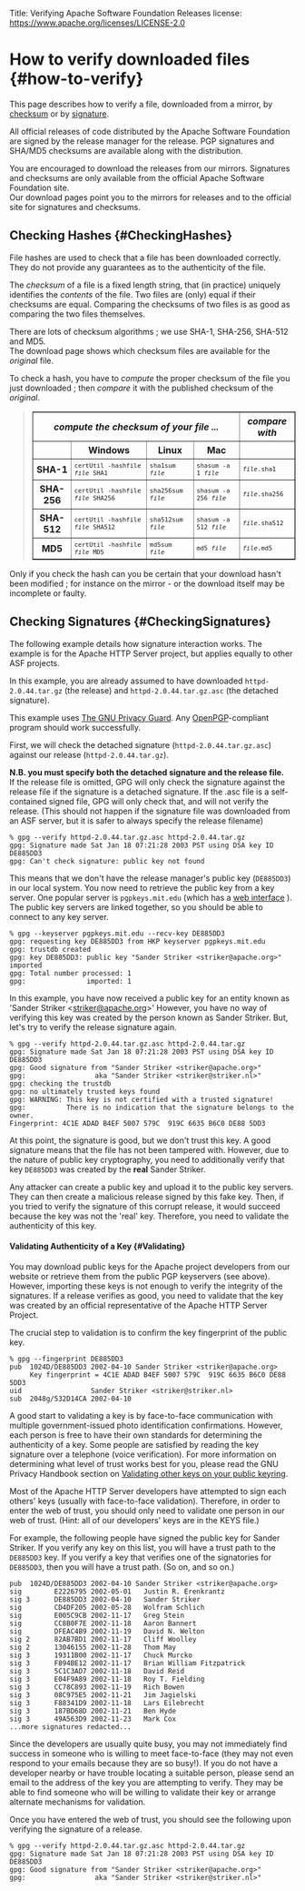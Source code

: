 Title: Verifying Apache Software Foundation Releases
license: https://www.apache.org/licenses/LICENSE-2.0

# How to verify downloaded files  {#how-to-verify}

This page describes how to verify a file, downloaded from a mirror,
by [checksum](#CheckingHashes) or by [signature](#CheckingSignatures).

All official releases of code distributed by the Apache Software Foundation
are signed by the release manager for the release.
PGP signatures and SHA/MD5 checksums are available along with the distribution.

You are encouraged to download the releases from our mirrors.
Signatures and checksums are only available from
the official Apache Software Foundation site.
<br>
Our download pages point you to the mirrors for releases and
to the official site for signatures and checksums.

## Checking Hashes  {#CheckingHashes}
File hashes are used to check that a file has been downloaded correctly.
They do not provide any guarantees as to the authenticity of the file.

The *checksum* of a file is a fixed length string, that (in practice)
uniquely identifies the *contents* of the file.
Two files are (only) equal if their checksums are equal.
Comparing the checksums of two files is as good as comparing the two files
themselves.

There are lots of checksum algorithms ; we use SHA-1, SHA-256, SHA-512 and MD5.
<br>
The download page shows which checksum files
are available for the *original* file.

To check a hash, you have to *compute* the proper checksum of the file
you just downloaded ;
then *compare* it with the published checksum of the *original*.

<div>
<style type="text/css">
td  { padding : 5px ; font-family : monospace ; font-size : smaller }
th  { padding : 5px ; text-align : center ; }
</style>
<blockquote>
<table border="1">
<tr>
<th colspan='4'><i>compute the checksum of your file ...</i></th>
<th rowspan='1'><i>compare with</i></th>
</tr>
<tr><td></td>
  <th>Windows</th>
  <th>Linux</th>
  <th>Mac</th>
  <td></td>
</tr>
<tr><th>SHA-1</th><td>certUtil -hashfile <i>file</i> SHA1</td>
  <td>sha1sum <i>file</i></td>
  <td>shasum -a 1 <i>file</i></td>
  <td><i>file</i>.sha1</td>
</tr>
<tr><th>SHA-256</th><td>certUtil -hashfile <i>file</i> SHA256</td>
  <td>sha256sum <i>file</i></td>
  <td>shasum -a 256 <i>file</i></td>
  <td><i>file</i>.sha256</td>
</tr>
<tr><th>SHA-512</th><td>certUtil -hashfile <i>file</i> SHA512</td>
  <td>sha512sum <i>file</i></td>
  <td>shasum -a 512 <i>file</i></td>
  <td><i>file</i>.sha512</td>
</tr>
<tr><th>MD5</th><td>certUtil -hashfile <i>file</i> MD5</td>
  <td>md5sum <i>file</i></td>
  <td>md5 <i>file</i></td>
  <td><i>file</i>.md5</td>
</tr>
</table>
</blockquote>
</div>

Only if you check the hash can you be certain that your download
hasn't been modified ; for instance on the mirror - or the download
itself may be incomplete or faulty.

## Checking Signatures  {#CheckingSignatures}
The following example details how signature interaction works. The example
is for the Apache HTTP Server project, but applies equally to other ASF
projects.

In this example, you are already assumed to have downloaded
`httpd-2.0.44.tar.gz` (the release) and `httpd-2.0.44.tar.gz.asc` (the
detached signature).

This example uses [The GNU Privacy Guard](http://www.gnupg.org/). Any
[OpenPGP](http://www.openpgp.org/)-compliant program should work
successfully.

First, we will check the detached signature (`httpd-2.0.44.tar.gz.asc`)
against our release (`httpd-2.0.44.tar.gz`).

**<a name="specify_both"></a>N.B. you must specify both the detached signature and the release file.**
<br>If the release file is omitted, GPG will only check the signature against the release file if the signature is a detached signature.
If the .asc file is a self-contained signed file, GPG will only check that, and will not verify the release.
(This should not happen if the signature file was downloaded from an ASF server, but it is safer to always specify the release filename)

    % gpg --verify httpd-2.0.44.tar.gz.asc httpd-2.0.44.tar.gz
    gpg: Signature made Sat Jan 18 07:21:28 2003 PST using DSA key ID DE885DD3
    gpg: Can't check signature: public key not found

This means that we don't have the release manager's public key (`DE885DD3`)
in our local system. You now need to retrieve the public key from a key
server. One popular server is `pgpkeys.mit.edu` (which has a [web
interface](http://pgp.mit.edu/) ). The public key servers are linked
together, so you should be able to connect to any key server.

    % gpg --keyserver pgpkeys.mit.edu --recv-key DE885DD3
    gpg: requesting key DE885DD3 from HKP keyserver pgpkeys.mit.edu
    gpg: trustdb created
    gpg: key DE885DD3: public key "Sander Striker <striker@apache.org>" imported
    gpg: Total number processed: 1
    gpg:               imported: 1

In this example, you have now received a public key for an entity known as
'Sander Striker &lt;striker@apache.org&gt;' However, you have no way of
verifying this key was created by the person known as Sander Striker. But,
let's try to verify the release signature again.

    % gpg --verify httpd-2.0.44.tar.gz.asc httpd-2.0.44.tar.gz
    gpg: Signature made Sat Jan 18 07:21:28 2003 PST using DSA key ID DE885DD3
    gpg: Good signature from "Sander Striker <striker@apache.org>"
    gpg:                 aka "Sander Striker <striker@striker.nl>"
    gpg: checking the trustdb
    gpg: no ultimately trusted keys found
    gpg: WARNING: This key is not certified with a trusted signature!
    gpg:          There is no indication that the signature belongs to the owner.
    Fingerprint: 4C1E ADAD B4EF 5007 579C  919C 6635 B6C0 DE88 5DD3

At this point, the signature is good, but we don't trust this key. A good
signature means that the file has not been tampered with. However, due to
the nature of public key cryptography, you need to additionally verify that
key `DE885DD3` was created by the **real** Sander Striker.

Any attacker can create a public key and upload it to the public key
servers. They can then create a malicious release signed by this fake key.
Then, if you tried to verify the signature of this corrupt release, it
would succeed because the key was not the 'real' key. Therefore, you need
to validate the authenticity of this key.

#### Validating Authenticity of a Key  {#Validating}
You may download public keys for the Apache project developers from our
website or retrieve them from the public PGP keyservers (see above).
However, importing these keys is not enough to verify the integrity of the
signatures. If a release verifies as good, you need to validate that the
key was created by an official representative of the Apache HTTP Server
Project.

The crucial step to validation is to confirm the key fingerprint of the
public key.

    % gpg --fingerprint DE885DD3
    pub  1024D/DE885DD3 2002-04-10 Sander Striker <striker@apache.org>
         Key fingerprint = 4C1E ADAD B4EF 5007 579C  919C 6635 B6C0 DE88 5DD3
    uid                 Sander Striker <striker@striker.nl>
    sub  2048g/532D14CA 2002-04-10

A good start to validating a key is by face-to-face communication with
multiple government-issued photo identification confirmations. However,
each person is free to have their own standards for determining the
authenticity of a key. Some people are satisfied by reading the key
signature over a telephone (voice verification). For more information on
determining what level of trust works best for you, please read the GNU
Privacy Handbook section on [Validating other keys on your public
keyring](http://www.gnupg.org/gph/en/manual.html#AEN335).

Most of the Apache HTTP Server developers have attempted to sign each
others' keys (usually with face-to-face validation). Therefore, in order to
enter the web of trust, you should only need to validate one person in our
web of trust. (Hint: all of our developers' keys are in the KEYS file.)

For example, the following people have signed the public key for Sander
Striker. If you verify any key on this list, you will have a trust path to
the `DE885DD3` key. If you verify a key that verifies one of the signatories
for `DE885DD3`, then you will have a trust path. (So on, and so on.)

    pub  1024D/DE885DD3 2002-04-10 Sander Striker <striker@apache.org>
    sig        E2226795 2002-05-01   Justin R. Erenkrantz
    sig 3      DE885DD3 2002-04-10   Sander Striker
    sig        CD4DF205 2002-05-28   Wolfram Schlich
    sig        E005C9CB 2002-11-17   Greg Stein
    sig        CC8B0F7E 2002-11-18   Aaron Bannert
    sig        DFEAC4B9 2002-11-19   David N. Welton
    sig 2      82AB7BD1 2002-11-17   Cliff Woolley
    sig 2      13046155 2002-11-28   Thom May
    sig 3      19311B00 2002-11-17   Chuck Murcko
    sig 3      F894BE12 2002-11-17   Brian William Fitzpatrick
    sig 3      5C1C3AD7 2002-11-18   David Reid
    sig 3      E04F9A89 2002-11-18   Roy T. Fielding
    sig 3      CC78C893 2002-11-19   Rich Bowen
    sig 3      08C975E5 2002-11-21   Jim Jagielski
    sig 3      F88341D9 2002-11-18   Lars Eilebrecht
    sig 3      187BD68D 2002-11-21   Ben Hyde
    sig 3      49A563D9 2002-11-23   Mark Cox
    ...more signatures redacted...

Since the developers are usually quite busy, you may not immediately find
success in someone who is willing to meet face-to-face (they may not even
respond to your emails because they are so busy!). If you do not have a
developer nearby or have trouble locating a suitable person, please send an
email to the address of the key you are attempting to verify. They may be
able to find someone who will be willing to validate their key or arrange
alternate mechanisms for validation.

Once you have entered the web of trust, you should see the following upon
verifying the signature of a release.

    % gpg --verify httpd-2.0.44.tar.gz.asc httpd-2.0.44.tar.gz
    gpg: Signature made Sat Jan 18 07:21:28 2003 PST using DSA key ID DE885DD3
    gpg: Good signature from "Sander Striker <striker@apache.org>"
    gpg:                 aka "Sander Striker <striker@striker.nl>"
